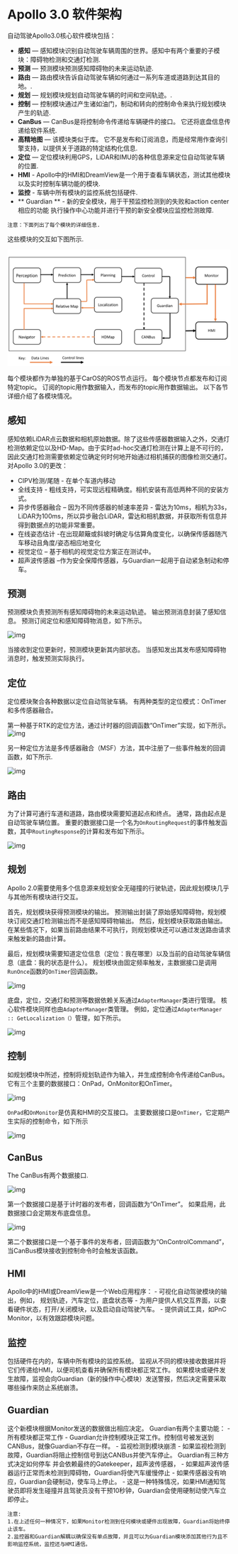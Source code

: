 # Apollo 3.0 软件架构

自动驾驶Apollo3.0核心软件模块包括：

- **感知** — 感知模块识别自动驾驶车辆周围的世界。感知中有两个重要的子模块：障碍物检测和交通灯检测.
- **预测** — 预测模块预测感知障碍物的未来运动轨迹.
- **路由** — 路由模块告诉自动驾驶车辆如何通过一系列车道或道路到达其目的地。.
- **规划** — 规划模块规划自动驾驶车辆的时间和空间轨迹。.
- **控制** — 控制模块通过产生诸如油门，制动和转向的控制命令来执行规划模块产生的轨迹.
- **CanBus** — CanBus是将控制命令传递给车辆硬件的接口。 它还将底盘信息传递给软件系统.
- **高精地图** — 该模块类似于库。 它不是发布和订阅消息，而是经常用作查询引擎支持，以提供关于道路的特定结构化信息.
- **定位** — 定位模块利用GPS，LiDAR和IMU的各种信息源来定位自动驾驶车辆的位置.
- **HMI** - Apollo中的HMI和DreamView是一个用于查看车辆状态，测试其他模块以及实时控制车辆功能的模块.
- **监控** - 车辆中所有模块的监控系统包括硬件.
- ** Guardian ** - 新的安全模块，用于干预监控检测到的失败和action center相应的功能
执行操作中心功能并进行干预的新安全模块应监控检测故障.

```
注意：下面列出了每个模块的详细信息.
```

这些模块的交互如下图所示.

![img](images/Apollo_3.0_SW.png)

每个模块都作为单独的基于CarOS的ROS节点运行。 每个模块节点都发布和订阅特定topic。 订阅的topic用作数据输入，而发布的topic用作数据输出。 以下各节详细介绍了各模块情况。

## 感知

感知依赖LiDAR点云数据和相机原始数据。除了这些传感器数据输入之外，交通灯检测依赖定位以及HD-Map。由于实时ad-hoc交通灯检测在计算上是不可行的，因此交通灯检测需要依赖定位确定何时何地开始通过相机捕获的图像检测交通灯。
对Apollo 3.0的更改：
  - CIPV检测/尾随 - 在单个车道内移动
  - 全线支持 - 粗线支持，可实现远程精确度。相机安装有高低两种不同的安装方式。
  - 异步传感器融合 – 因为不同传感器的帧速率差异 - 雷达为10ms，相机为33s，LiDAR为100ms，所以异步融合LiDAR，雷达和相机数据，并获取所有信息并得到数据点的功能非常重要。
  - 在线姿态估计 -在出现颠簸或斜坡时确定与估算角度变化，以确保传感器随汽车移动且角度/姿态相应地变化
  - 视觉定位 – 基于相机的视觉定位方案正在测试中。
  - 超声波传感器 –作为安全保障传感器，与Guardian一起用于自动紧急制动和停车。

## 预测

预测模块负责预测所有感知障碍物的未来运动轨迹。 输出预测消息封装了感知信息。 预测订阅定位和感知障碍物消息，如下所示。

![img](https://github.com/ApolloAuto/apollo/blob/master/docs/specs/images/prediction.png)

当接收到定位更新时，预测模块更新其内部状态。 当感知发出其发布感知障碍物消息时，触发预测实际执行。

## 定位

定位模块聚合各种数据以定位自动驾驶车辆。 有两种类型的定位模式：OnTimer和多传感器融合。

第一种基于RTK的定位方法，通过计时器的回调函数“OnTimer”实现，如下所示。
![img](https://github.com/ApolloAuto/apollo/blob/master/docs/specs/images/localization.png)

另一种定位方法是多传感器融合（MSF）方法，其中注册了一些事件触发的回调函数，如下所示.

![img](https://github.com/ApolloAuto/apollo/blob/master/docs/specs/images/localization_2.png)

## 路由
为了计算可通行车道和道路，路由模块需要知道起点和终点。 通常，路由起点是自动驾驶车辆位置。 重要的数据接口是一个名为`OnRoutingRequest`的事件触发函数，其中`RoutingResponse`的计算和发布如下所示。

![img](https://github.com/ApolloAuto/apollo/blob/master/docs/specs/images/routing.png)

## 规划
Apollo 2.0需要使用多个信息源来规划安全无碰撞的行驶轨迹，因此规划模块几乎与其他所有模块进行交互。

首先，规划模块获得预测模块的输出。 预测输出封装了原始感知障碍物，规划模块订阅交通灯检测输出而不是感知障碍物输出。
然后，规划模块获取路由输出。 在某些情况下，如果当前路由结果不可执行，则规划模块还可以通过发送路由请求来触发新的路由计算。

最后，规划模块需要知道定位信息（定位：我在哪里）以及当前的自动驾驶车辆信息（底盘：我的状态是什么）。 规划模块由固定频率触发，主数据接口是调用`RunOnce`函数的`OnTimer`回调函数。

![img](https://github.com/ApolloAuto/apollo/blob/master/docs/specs/images/planning_1.png)

底盘，定位，交通灯和预测等数据依赖关系通过`AdapterManager`类进行管理。 核心软件模块同样也由`AdapterManager`类管理。 例如，定位通过`AdapterManager :: GetLocalization（）`管理，如下所示。

![img](https://github.com/ApolloAuto/apollo/blob/master/docs/specs/images/planning_2.png)

## 控制
如规划模块中所述，控制将规划轨迹作为输入，并生成控制命令传递给CanBus。 它有三个主要的数据接口：OnPad，OnMonitor和OnTimer。

![img](https://github.com/ApolloAuto/apollo/blob/master/docs/specs/images/control_1.png)

`OnPad`和`OnMonitor`是仿真和HMI的交互接口。 主要数据接口是`OnTimer`，它定期产生实际的控制命令，如下所示

![img](https://github.com/ApolloAuto/apollo/blob/master/docs/specs/images/control_2.png)

## CanBus

The CanBus有两个数据接口.

![img](https://github.com/ApolloAuto/apollo/blob/master/docs/specs/images/canbus_1.png)

第一个数据接口是基于计时器的发布者，回调函数为“OnTimer”。 如果启用，此数据接口会定期发布底盘信息。

![img](https://github.com/ApolloAuto/apollo/blob/master/docs/specs/images/canbus_2.png)

第二个数据接口是一个基于事件的发布者，回调函数为“OnControlCommand”，当CanBus模块接收到控制命令时会触发该函数。


## HMI
Apollo中的HMI或DreamView是一个Web应用程序：
     - 可视化自动驾驶模块的输出，例如， 规划轨迹，汽车定位，底盘状态等
     - 为用户提供人机交互界面，以查看硬件状态，打开/关闭模块，以及启动自动驾驶汽车。
     - 提供调试工具，如PnC Monitor，以有效跟踪模块问题。

## 监控
包括硬件在内的，车辆中所有模块的监控系统。 监视从不同的模块接收数据并将它们传递给HMI，以便司机查看并确保所有模块都正常工作。 如果模块或硬件发生故障，监视会向Guardian（新的操作中心模块）发送警报，然后决定需要采取哪些操作来防止系统崩溃。

## Guardian
这个新模块根据Monitor发送的数据做出相应决定。 Guardian有两个主要功能：
     - 所有模块都正常工作 - Guardian允许控制模块正常工作。控制信号被发送到CANBus，就像Guardian不存在一样。
     - 监视检测到模块崩溃 - 如果监视检测到故障，Guardian将阻止控制信号到达CANBus并使汽车停止。 Guardian有三种方式决定如何停车 并会依赖最终的Gatekeeper，超声波传感器，
         - 如果超声波传感器运行正常而未检测到障碍物，Guardian将使汽车缓慢停止
         - 如果传感器没有响应，Guardian会硬制动，使车马上停止。
         - 这是一种特殊情况，如果HMI通知驾驶员即将发生碰撞并且驾驶员没有干预10秒钟，Guardian会使用硬制动使汽车立即停止。

```
注意: 
1.在上述任何一种情况下，如果Monitor检测到任何模块或硬件出现故障，Guardian将始终停止该车。
2.监控器和Guardian解耦以确保没有单点故障，并且可以为Guardian模块添加其他行为且不影响监控系统，监控还与HMI通信。
```

